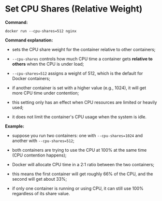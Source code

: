 # Set CPU Shares (Relative Weight)

**Command:**

```commandline
docker run --cpu-shares=512 nginx
```

**Command explanation:**

* sets the CPU share weight for the container relative to other containers;
* `--cpu-shares` controls how much CPU time a container gets **relative to others** when the CPU is under load;
* `--cpu-shares=512` assigns a weight of 512, which is the default for Docker containers;


* if another container is set with a higher value (e.g., 1024), it will get more CPU time under contention;
* this setting only has an effect when CPU resources are limited or heavily used;
* it does not limit the container's CPU usage when the system is idle.

**Example:**

* suppose you run two containers: one with `--cpu-shares=1024` and another with `--cpu-shares=512`;
* both containers are trying to use the CPU at 100% at the same time (CPU contention happens);
* Docker will allocate CPU time in a 2:1 ratio between the two containers;
 

* this means the first container will get roughly 66% of the CPU, and the second will get about 33%;
* if only one container is running or using CPU, it can still use 100% regardless of its share value.
